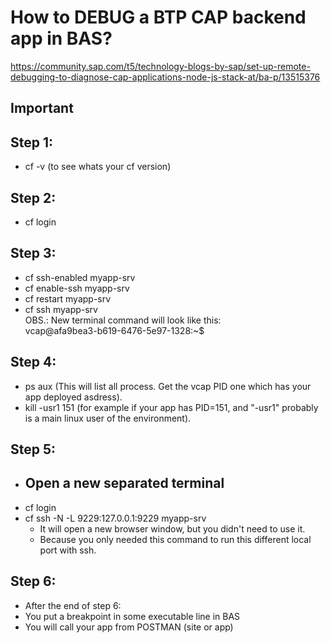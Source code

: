 # How to DEBUG a BTP CAP backend app in BAS?  
https://community.sap.com/t5/technology-blogs-by-sap/set-up-remote-debugging-to-diagnose-cap-applications-node-js-stack-at/ba-p/13515376

## Important
## Step 1: 
- cf -v (to see whats your cf version)
## Step 2: 
- cf login
## Step 3:
- cf ssh-enabled myapp-srv  
- cf enable-ssh myapp-srv  
- cf restart myapp-srv  
- cf ssh myapp-srv  
   OBS.: New terminal command will look like this:  
	vcap@afa9bea3-b619-6476-5e97-1328:~$
  
## Step 4: 
- ps aux (This will list  all process. Get the vcap PID one which has your app deployed asdress).  
- kill -usr1 151 (for example if your app has PID=151, and "-usr1" probably is a main linux user of the environment).  

## Step 5: 
- ## Open a new separated terminal  
- cf login
- cf ssh -N -L 9229:127.0.0.1:9229 myapp-srv
	- It will open a new browser window, but you didn't need to use it.
 	- Because you only needed this command to run this different local port with ssh.

## Step 6:
- After the end of step 6:
- You put a breakpoint in some executable line in BAS  
- You will call your app from POSTMAN (site or app)  
